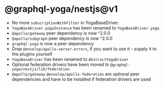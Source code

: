 # @graphql-yoga/nestjs@v1

- No more `subscriptionWithFilter` in YogaBaseDriver.
- `YogaBaseDriver.yogaInstance` has been renamed to `YogaBaseDriver.yoga`
- `@apollo/gateway` peer dependency is now ^2.0.0
- `@apollo/subgraph` peer dependency is now ^2.0.0
- `graphql-yoga` is now a peer dependency
- Drop `@envelop/apollo-server-errors`, if you want to use it - supply it to the plugins yourself
- `YogaBaseDriver` has been renamed to `AbstractYogaDriver`
- Optional federation drivers have been moved to `@graphql-yoga/nestjs/lib/federation`
- `@apollo/gateway` `@envelop/apollo-federation` are optional peer dependencies and have to be
  installed if federation drivers are used
